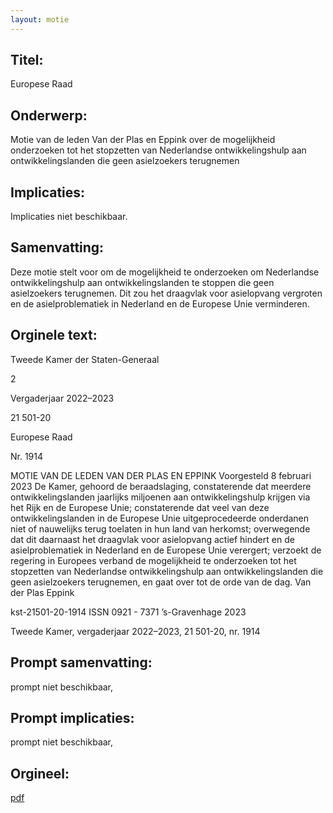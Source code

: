 ```yaml
---
layout: motie
---
```

## Titel:
Europese Raad
## Onderwerp:
Motie van de leden Van der Plas en Eppink over de mogelijkheid onderzoeken tot het stopzetten van Nederlandse ontwikkelingshulp aan ontwikkelingslanden die geen asielzoekers terugnemen
## Implicaties:
Implicaties niet beschikbaar.
## Samenvatting:

Deze motie stelt voor om de mogelijkheid te onderzoeken om Nederlandse ontwikkelingshulp aan ontwikkelingslanden te stoppen die geen asielzoekers terugnemen. Dit zou het draagvlak voor asielopvang vergroten en de asielproblematiek in Nederland en de Europese Unie verminderen.
## Orginele text:


Tweede Kamer der Staten-Generaal

2

Vergaderjaar 2022–2023

21 501-20

Europese Raad

Nr. 1914

MOTIE VAN DE LEDEN VAN DER PLAS EN EPPINK
Voorgesteld 8 februari 2023
De Kamer,
gehoord de beraadslaging,
constaterende dat meerdere ontwikkelingslanden jaarlijks miljoenen aan
ontwikkelingshulp krijgen via het Rijk en de Europese Unie;
constaterende dat veel van deze ontwikkelingslanden in de Europese Unie
uitgeprocedeerde onderdanen niet of nauwelijks terug toelaten in hun
land van herkomst;
overwegende dat dit daarnaast het draagvlak voor asielopvang actief
hindert en de asielproblematiek in Nederland en de Europese Unie
verergert;
verzoekt de regering in Europees verband de mogelijkheid te onderzoeken
tot het stopzetten van Nederlandse ontwikkelingshulp aan ontwikkelingslanden die geen asielzoekers terugnemen,
en gaat over tot de orde van de dag.
Van der Plas
Eppink

kst-21501-20-1914
ISSN 0921 - 7371
’s-Gravenhage 2023

Tweede Kamer, vergaderjaar 2022–2023, 21 501-20, nr. 1914


## Prompt samenvatting:
prompt niet beschikbaar,

## Prompt implicaties:
prompt niet beschikbaar,
## Orgineel:
[pdf](https://gegevensmagazijn.tweedekamer.nl/OData/v4/2.0/Document(47bbfb78-b134-47ab-b424-378cabf16bbf)/resource)
